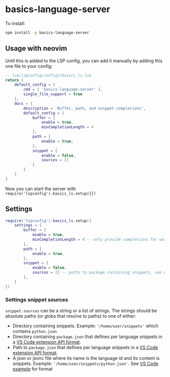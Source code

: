 # basics-language-server

To install:

```bash
npm install -g basics-language-server
```

## Usage with neovim

Until this is added to the LSP config, you can add it manually by adding this one file to your config:
```lua
-- lua/lspconfig/configs/basics_ls.lua
return {
    default_config = {
        cmd = { 'basics-language-server' },
        single_file_support = true
    },
    docs = {
        description = 'Buffer, path, and snippet completions',
        default_config = {
            buffer = {
                enable = true,
                minCompletionLength = 4
            },
            path = {
                enable = true,
            },
            snippet = {
                enable = false,
                sources = []
            }
        }
    }
}
```

Now you can start the server with `require('lspconfig').basics_ls.setup({})`

## Settings

```lua
require('lspconfig').basics_ls.setup({
    settings = {
        buffer = {
            enable = true,
            minCompletionLength = 4 -- only provide completions for words longer than 4 characters
        },
        path = {
            enable = true,
        },
        snippet = {
            enable = false,
            sources = [] -- paths to package containing snippets, see examples below
        },
    }
})
```

### Settings snippet sources

`snippet.sources` can be a string or a list of strings. The strings should be absolute paths (or globs that resolve to paths) to one of either:
- Directory containing snippets. Example: `'/home/user/snippets'` which contains `python.json`
- Directory containing `package.json` that defines per language snippets in a [VS Code extension API format](https://code.visualstudio.com/api/references/contribution-points#contributes.snippets).
- Path to `package.json` that defines per language snippets in a [VS Code extension API format](https://code.visualstudio.com/api/references/contribution-points#contributes.snippets).
- A json or jsonc file where its name is the language id and its content is snippets. Example: `'/home/user/snippets/python.json'`. See [VS Code example](https://code.visualstudio.com/docs/editor/userdefinedsnippets#_create-your-own-snippets) for format
